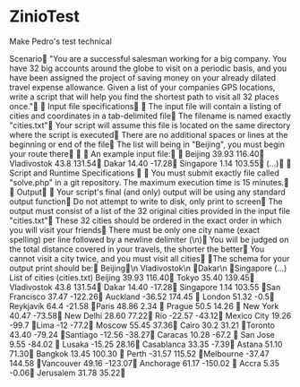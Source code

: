 # ZinioTest
Make Pedro's test technical

Scenario􀀀 "You are a successful salesman working for a big company. You have 32 big
accounts around the globe to visit on a periodic basis, and you have been assigned the project
of saving money on your already dilated travel expense allowance. Given a list of your
companies GPS locations, write a script that will help you find the shortest path to visit all 32
places once."􀀀 􀀀
Input file specifications􀀀 􀀀 The input file will contain a listing of cities and coordinates in a
tab-delimited file􀀀 The filename is named exactly "cities.txt"􀀀 Your script will assume this file is
located on the same directory where the script is executed􀀀 There are no additional spaces or
lines at the beginning or end of the file􀀀 The list will being in "Beijing", you must begin your
route there􀀀 􀀀 􀀀 An example input file:􀀀 􀀀
Beijing 39.93 116.40􀀀
Vladivostok 43.8 131.54􀀀
Dakar 14.40 -17.28􀀀
Singapore 1.14 103.55􀀀 (...)􀀀 􀀀
Script and Runtime Specifications
􀀀 􀀀 You must submit exactly file called "solve.php" in a git repository. The maximum execution
time is 15 minutes.􀀀 􀀀
Output􀀀 􀀀
Your script's final (and only) output will be using any standard output function􀀀 Do not attempt
to write to disk, only print to screen􀀀 The output must consist of a list of the 32 original cities
provided in the input file "cities.txt"􀀀 These 32 cities should be ordered in the exact order in
which you will visit your friends􀀀 There must be only one city name (exact spelling) per line
followed by a newline delimiter (\n)􀀀 You will be judged on the total distance covered in your
travels, the shorter the better􀀀 You cannot visit a city twice, and you must visit all cities􀀀 􀀀The
schema for your output print should be:􀀀 Beijing􀀀\n Vladivostok\n 􀀀Dakar\n 􀀀Singapore (...)
List of cities (cities.txt)
Beijing 39.93 116.40􀀀
Tokyo 35.40 139.45􀀀
Vladivostok 43.8 131.54􀀀
Dakar 14.40 -17.28􀀀
Singapore 1.14 103.55
􀀀San Francisco 37.47 -122.26􀀀
Auckland -36.52 174.45 􀀀
London 51.32 -0.5􀀀
Reykjavík 64.4 -21.58
􀀀Paris 48.86 2.34 􀀀
Prague 50.5 14.26 􀀀
New York 40.47 -73.58􀀀
New Delhi 28.60 77.22􀀀
Rio -22.57 -43.12􀀀
Mexico City 19.26 -99.7
􀀀Lima -12 -77.2􀀀
Moscow 55.45 37.36􀀀
Cairo 30.2 31.21
􀀀Toronto 43.40 -79.24
􀀀Santiago -12.56 -38.27􀀀
Caracas 10.28 -67.2 􀀀
San Jose 9.55 -84.02 􀀀
Lusaka -15.25 28.16􀀀
Casablanca 33.35 -7.39􀀀
Astana 51.10 71.30􀀀
Bangkok 13.45 100.30 􀀀
Perth -31.57 115.52
􀀀Melbourne -37.47 144.58
􀀀Vancouver 49.16 -123.07􀀀
Anchorage 61.17 -150.02 􀀀
Accra 5.35 -0.06􀀀
Jerusalem 31.78 35.22􀀀
